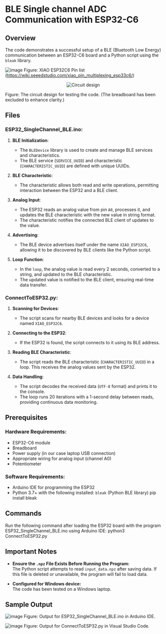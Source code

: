 # BLE Single channel ADC Communication with ESP32-C6

## Overview
The code demonstrates a successful setup of a BLE (Bluetooth Low Energy) communication between an ESP32-C6 board and a Python script using the `bleak` library.

![image](https://github.com/user-attachments/assets/9fc3b1ea-21c7-4ed2-8131-7ace7a2a633e)
Figure: XIAO ESP32C6 Pin list (https://wiki.seeedstudio.com/xiao_pin_multiplexing_esp33c6/)

<p align="center">
  <img src="https://github.com/user-attachments/assets/b415cdd3-fc51-4de3-aa8b-a30394841169" alt="Circuit design" />
</p>
Figure: The circuit design for testing the code. (The breadboard has been excluded to enhance clarity.)

## Files

### **ESP32_SingleChannel_BLE.ino:**
1. **BLE Initialization**:
   - The `BLEDevice` library is used to create and manage BLE services and characteristics.
   - The BLE service (`SERVICE_UUID`) and characteristic (`CHARACTERISTIC_UUID`) are defined with unique UUIDs.

2. **BLE Characteristic**:
   - The characteristic allows both read and write operations, permitting interaction between the ESP32 and a BLE client.

3. **Analog Input**:
   - The ESP32 reads an analog value from pin `A0`, processes it, and updates the BLE characteristic with the new value in string format.
   - The characteristic notifies the connected BLE client of updates to the value.

4. **Advertising**:
   - The BLE device advertises itself under the name `XIAO_ESP32C6`, allowing it to be discovered by BLE clients like the Python script.

5. **Loop Function**:
   - In the `loop`, the analog value is read every 2 seconds, converted to a string, and updated to the BLE characteristic.
   - The updated value is notified to the BLE client, ensuring real-time data transfer.

### **ConnectToESP32.py:**
1. **Scanning for Devices**:
   - The script scans for nearby BLE devices and looks for a device named `XIAO_ESP32C6`.

2. **Connecting to the ESP32**:
   - If the ESP32 is found, the script connects to it using its BLE address.

3. **Reading BLE Characteristic**:
   - The script reads the BLE characteristic (`CHARACTERISTIC_UUID`) in a loop. This receives the analog values sent by the ESP32.

4. **Data Handling**:
   - The script decodes the received data (`UTF-8` format) and prints it to the console.
   - The loop runs 20 iterations with a 1-second delay between reads, providing continuous data monitoring.


## Prerequisites

### Hardware Requirements:
- ESP32-C6 module
- Breadboard
- Power supply (in our case laptop USB connection)
- Appropriate wiring for analog input (channel A0) 
- Potentiometer

### Software Requirements:
- Arduino IDE for programming the ESP32
- Python 3.7+ with the following installed:
  `bleak` (Python BLE library)
  pip install bleak

## Commands
Run the following command after loading the ESP32 board with the program ESP32_SingleChannel_BLE.ino using Arduino IDE:
python3 ConnectToESP32.py

## Important Notes

- **Ensure the `.npz` File Exists Before Running the Program:**  
  The Python script attempts to read `input_data.npz` after saving data. If this file is deleted or unavailable, the program will fail to load data.

- **Configured for Windows device:**  
  The code has been tested on a Windows laptop.

## Sample Output
![image](https://github.com/user-attachments/assets/e224dcb2-3c19-457a-a340-7501aabee496)
Figure: Output for ESP32_SingleChannel_BLE.ino in Arduino IDE.

![image](https://github.com/user-attachments/assets/08a7d620-5892-4689-b54e-f446c59a353c)
Figure: Output for ConnectToESP32.py in Visual Studio Code.
